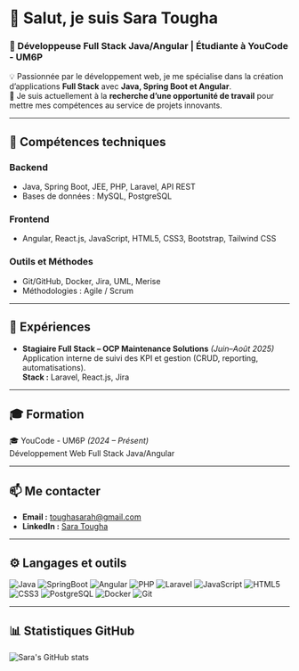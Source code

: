 # 👋 Salut, je suis **Sara Tougha**

### 🚀 Développeuse Full Stack Java/Angular | Étudiante à YouCode - UM6P

💡 Passionnée par le développement web, je me spécialise dans la création d’applications **Full Stack** avec **Java, Spring Boot et Angular**.  
🎯 Je suis actuellement à la **recherche d’une opportunité de travail** pour mettre mes compétences au service de projets innovants.

---

## 🧩 **Compétences techniques**

### **Backend**
- Java, Spring Boot, JEE, PHP, Laravel, API REST  
- Bases de données : MySQL, PostgreSQL  

### **Frontend**
- Angular, React.js, JavaScript, HTML5, CSS3, Bootstrap, Tailwind CSS  

### **Outils et Méthodes**
- Git/GitHub, Docker, Jira, UML, Merise  
- Méthodologies : Agile / Scrum  

---

## 💼 **Expériences**

- **Stagiaire Full Stack – OCP Maintenance Solutions** *(Juin–Août 2025)*  
  Application interne de suivi des KPI et gestion (CRUD, reporting, automatisations).  
  **Stack :** Laravel, React.js, Jira  

---

## 🎓 **Formation**

🎓 YouCode - UM6P *(2024 – Présent)*  
Développement Web Full Stack Java/Angular  

---

## 📫 **Me contacter**

- **Email :** toughasarah@gmail.com  
- **LinkedIn :** [Sara Tougha](https://www.linkedin.com/in/sara-tougha-4880ba271/)  

---

## ⚙️ **Langages et outils**

![Java](https://img.shields.io/badge/-Java-007396?logo=java&logoColor=white)
![SpringBoot](https://img.shields.io/badge/-Spring_Boot-6DB33F?logo=springboot&logoColor=white)
![Angular](https://img.shields.io/badge/-Angular-DD0031?logo=angular&logoColor=white)
![PHP](https://img.shields.io/badge/-PHP-777BB4?logo=php&logoColor=white)
![Laravel](https://img.shields.io/badge/-Laravel-FF2D20?logo=laravel&logoColor=white)
![JavaScript](https://img.shields.io/badge/-JavaScript-F7DF1E?logo=javascript&logoColor=black)
![HTML5](https://img.shields.io/badge/-HTML5-E34F26?logo=html5&logoColor=white)
![CSS3](https://img.shields.io/badge/-CSS3-1572B6?logo=css3&logoColor=white)
![PostgreSQL](https://img.shields.io/badge/-PostgreSQL-4169E1?logo=postgresql&logoColor=white)
![Docker](https://img.shields.io/badge/-Docker-2496ED?logo=docker&logoColor=white)
![Git](https://img.shields.io/badge/-Git-F05032?logo=git&logoColor=white)

---

## 📊 **Statistiques GitHub**

![Sara's GitHub stats](https://github-readme-stats.vercel.app/api?username=toughasara&show_icons=true&theme=radical)
